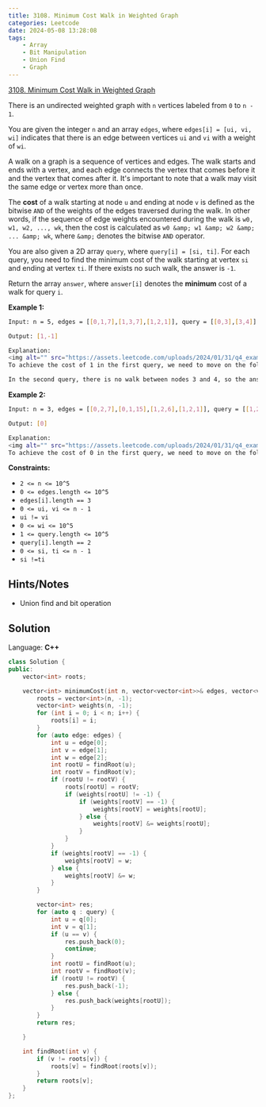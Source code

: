 ```yaml
---
title: 3108. Minimum Cost Walk in Weighted Graph
categories: Leetcode
date: 2024-05-08 13:28:08
tags:
    - Array
    - Bit Manipulation
    - Union Find
    - Graph
---
```


[3108. Minimum Cost Walk in Weighted Graph](https://leetcode.com/problems/minimum-cost-walk-in-weighted-graph/description/)

There is an undirected weighted graph with `n` vertices labeled from `0` to `n - 1`.

You are given the integer `n` and an array `edges`, where `edges[i] = [ui, vi, wi]` indicates that there is an edge between vertices `ui` and `vi` with a weight of `wi`.

A walk on a graph is a sequence of vertices and edges. The walk starts and ends with a vertex, and each edge connects the vertex that comes before it and the vertex that comes after it. It's important to note that a walk may visit the same edge or vertex more than once.

The **cost**  of a walk starting at node `u` and ending at node `v` is defined as the bitwise `AND` of the weights of the edges traversed during the walk. In other words, if the sequence of edge weights encountered during the walk is `w0, w1, w2, ..., wk`, then the cost is calculated as `w0 &amp; w1 &amp; w2 &amp; ... &amp; wk`, where `&amp;` denotes the bitwise `AND` operator.

You are also given a 2D array `query`, where `query[i] = [si, ti]`. For each query, you need to find the minimum cost of the walk starting at vertex `si` and ending at vertex `ti`. If there exists no such walk, the answer is `-1`.

Return the array `answer`, where `answer[i]` denotes the **minimum**  cost of a walk for query `i`.

**Example 1:**

```bash
Input: n = 5, edges = [[0,1,7],[1,3,7],[1,2,1]], query = [[0,3],[3,4]]

Output: [1,-1]

Explanation:
<img alt="" src="https://assets.leetcode.com/uploads/2024/01/31/q4_example1-1.png" style="padding: 10px; background: rgb(255, 255, 255); border-radius: 0.5rem; width: 351px; height: 141px; --darkreader-inline-bgimage: initial; --darkreader-inline-bgcolor: #242729;" data-darkreader-inline-bgimage="" data-darkreader-inline-bgcolor="">
To achieve the cost of 1 in the first query, we need to move on the following edges: `0->1` (weight 7), `1->2` (weight 1), `2->1` (weight 1), `1->3` (weight 7).

In the second query, there is no walk between nodes 3 and 4, so the answer is -1.
```

**Example 2:**

```bash
Input: n = 3, edges = [[0,2,7],[0,1,15],[1,2,6],[1,2,1]], query = [[1,2]]

Output: [0]

Explanation:
<img alt="" src="https://assets.leetcode.com/uploads/2024/01/31/q4_example2e.png" style="padding: 10px; background: rgb(255, 255, 255); border-radius: 0.5rem; width: 211px; height: 181px; --darkreader-inline-bgimage: initial; --darkreader-inline-bgcolor: #242729;" data-darkreader-inline-bgimage="" data-darkreader-inline-bgcolor="">
To achieve the cost of 0 in the first query, we need to move on the following edges: `1->2` (weight 1), `2->1` (weight 6), `1->2` (weight 1).
```

**Constraints:**

- `2 <= n <= 10^5`
- `0 <= edges.length <= 10^5`
- `edges[i].length == 3`
- `0 <= ui, vi <= n - 1`
- `ui != vi`
- `0 <= wi <= 10^5`
- `1 <= query.length <= 10^5`
- `query[i].length == 2`
- `0 <= si, ti <= n - 1`
- `si !=ti`

## Hints/Notes

- Union find and bit operation

## Solution

Language: **C++**

```C++
class Solution {
public:
    vector<int> roots;

    vector<int> minimumCost(int n, vector<vector<int>>& edges, vector<vector<int>>& query) {
        roots = vector<int>(n, -1);
        vector<int> weights(n, -1);
        for (int i = 0; i < n; i++) {
            roots[i] = i;
        }
        for (auto edge: edges) {
            int u = edge[0];
            int v = edge[1];
            int w = edge[2];
            int rootU = findRoot(u);
            int rootV = findRoot(v);
            if (rootU != rootV) {
                roots[rootU] = rootV;
                if (weights[rootU] != -1) {
                    if (weights[rootV] == -1) {
                        weights[rootV] = weights[rootU];
                    } else {
                        weights[rootV] &= weights[rootU];
                    }
                }
            }
            if (weights[rootV] == -1) {
                weights[rootV] = w;
            } else {
                weights[rootV] &= w;
            }
        }

        vector<int> res;
        for (auto q : query) {
            int u = q[0];
            int v = q[1];
            if (u == v) {
                res.push_back(0);
                continue;
            }
            int rootU = findRoot(u);
            int rootV = findRoot(v);
            if (rootU != rootV) {
                res.push_back(-1);
            } else {
                res.push_back(weights[rootU]);
            }
        }
        return res;

    }

    int findRoot(int v) {
        if (v != roots[v]) {
            roots[v] = findRoot(roots[v]);
        }
        return roots[v];
    }
};
```
